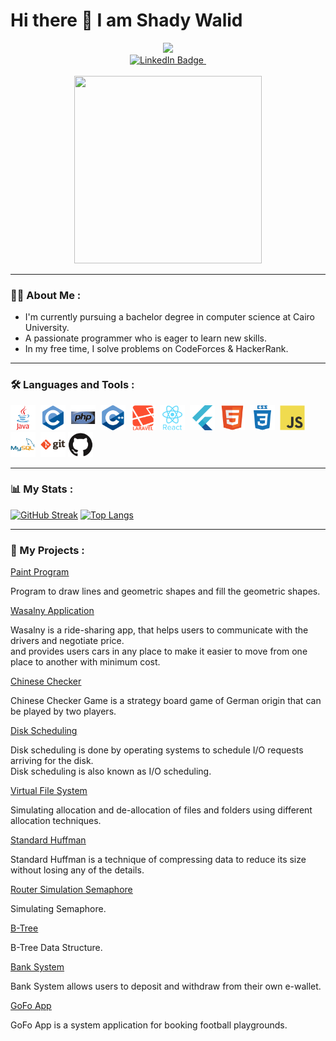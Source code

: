 # Hi there 👋 I am Shady Walid
<div id="header" align="center">
  <img src="https://media.giphy.com/media/j5hWF2V3RlNGItTkGc/giphy.gif" width="200"/>
</div>
<div id="badges" align="center" >
  <a href="https://www.linkedin.com/in/shadywalid7">
    <img src="https://img.shields.io/badge/shadywalid7-blue?style=for-the-badge&logo=linkedin&logoColor=white" alt="LinkedIn Badge" width="100"/>
  </a>
  <img src="https://komarev.com/ghpvc/?username=Shaaadyyy&style=flat-square&color=blue" alt="" width="100"/>
  <br>
  <br>
  <img src="https://media.giphy.com/media/jdPMeyv9rn0hZHh8n9/giphy.gif" width="300" height="300"/>
</div>

---
### :man_technologist: About Me :  
*  I'm currently pursuing a bachelor degree in computer science at Cairo University.  
*  A passionate programmer who is eager to learn new skills.  
*  In my free time, I solve problems on CodeForces & HackerRank.   

---
### :hammer_and_wrench: Languages and Tools :  
<div>
  <img src="https://github.com/devicons/devicon/blob/master/icons/java/java-original-wordmark.svg" title="Java" alt="Java" width="40" height="40"/>&nbsp;
  <img src="https://github.com/devicons/devicon/blob/master/icons/c/c-original.svg" title="C" alt="C" width"40" height="40"/>&nbsp;
  <img src="https://github.com/devicons/devicon/blob/master/icons/php/php-original.svg" title="php" alt="php" width"40" height="40"/>&nbsp;
  <img src="https://github.com/devicons/devicon/blob/master/icons/cplusplus/cplusplus-original.svg" title="C++" alt="C++" width"40" height="40"/>&nbsp;
  <img src="https://github.com/devicons/devicon/blob/master/icons/laravel/laravel-plain-wordmark.svg" title="laravel" alt="laravel" width"40" height="40"/>&nbsp;
  <img src="https://github.com/devicons/devicon/blob/master/icons/react/react-original-wordmark.svg" title="React" alt="React" width="40" height="40"/>&nbsp;
  <img src="https://github.com/devicons/devicon/blob/master/icons/flutter/flutter-original.svg" title="Flutter" alt="Flutter" width="40" height="40"/>&nbsp;
  <img src="https://github.com/devicons/devicon/blob/master/icons/html5/html5-original.svg" title="HTML5" alt="HTML" width="40" height="40"/>&nbsp;
  <img src="https://github.com/devicons/devicon/blob/master/icons/css3/css3-plain-wordmark.svg"  title="CSS3" alt="CSS" width="40" height="40"/>&nbsp;
  <img src="https://github.com/devicons/devicon/blob/master/icons/javascript/javascript-original.svg" title="JavaScript" alt="JavaScript" width="40" height="40"/>&nbsp;
  <img src="https://github.com/devicons/devicon/blob/master/icons/mysql/mysql-original-wordmark.svg" title="MySQL"  alt="MySQL" width="40" height="40"/>&nbsp;
  <img src="https://github.com/devicons/devicon/blob/master/icons/git/git-original-wordmark.svg" title="Git" **alt="Git" width="40" height="40"/>
  <img src="https://github.com/devicons/devicon/blob/master/icons/github/github-original.svg" title="github" alt="github" width"40" height="40"/>&nbsp;
</div>

---
### :bar_chart: My Stats : 


[![GitHub Streak](http://github-readme-streak-stats.herokuapp.com?user=Shaaadyyy&theme=dark&background=000000)](https://git.io/streak-stats) [![Top Langs](https://github-readme-stats.vercel.app/api/top-langs/?username=Shaaadyyy&layout=compact&theme=vision-friendly-dark)](https://github.com/anuraghazra/github-readme-stats)

---
### :paperclip: My Projects :  
<div>
    <a href = "https://github.com/Shaaadyyy/Paint-Program">
      <ins>Paint Program</ins>  
   </a>
  
  Program to draw lines and geometric shapes and fill the geometric shapes.
  
  <a href = "https://github.com/Shaaadyyy/Wasalny">
      <ins>Wasalny Application</ins>  
   </a>
  
  Wasalny is a ride-sharing app, that helps users to communicate with the drivers and negotiate price.  
  and provides users cars in any place to make it easier to move from one place to another with minimum cost.
  
  <a href = "https://github.com/Shaaadyyy/Chinese-Checker">
      <ins>Chinese Checker</ins>  
   </a>
  
  Chinese Checker Game is a strategy board game of German origin that can be played by two players.
  
  <a href = "https://github.com/Shaaadyyy/Disk-Scheduling">
      <ins>Disk Scheduling</ins>  
   </a>
  
  Disk scheduling is done by operating systems to schedule I/O requests arriving for the disk.  
  Disk scheduling is also known as I/O scheduling.  
  
  <a href = "https://github.com/Shaaadyyy/Virtual-File-System">
      <ins>Virtual File System</ins>  
   </a>
  
  Simulating allocation and de-allocation of files and folders using different allocation techniques.
  
  <a href = "https://github.com/Shaaadyyy/Standard-Huffman">
      <ins>Standard Huffman</ins>  
   </a>
  
  Standard Huffman is a technique of compressing data to reduce its size without losing any of the details.
  
  <a href = "https://github.com/Shaaadyyy/Semaphore">
      <ins>Router Simulation Semaphore</ins>
   </a>
  
  Simulating Semaphore.
  
  <a href = "https://github.com/Shaaadyyy/B-Tree">
      <ins>B-Tree</ins>
   </a>
  
  B-Tree Data Structure.  
  
  <a href = "https://github.com/Shaaadyyy/Bank-System">
      <ins>Bank System</ins>
   </a>
  
  Bank System allows users to deposit and withdraw from their own e-wallet.  
  
  <a href = "https://github.com/Shaaadyyy/GoFo">
      <ins>GoFo App</ins>
   </a>
  
  GoFo App is a system application for booking football playgrounds.
</div>

<!--
**Shaaadyyy/Shaaadyyy** is a ✨ _special_ ✨ repository because its `README.md` (this file) appears on your GitHub profile.

Here are some ideas to get you started:

- 🔭 I’m currently working on ...
- 🌱 I’m currently learning ...
- 👯 I’m looking to collaborate on ...
- 🤔 I’m looking for help with ...
- 💬 Ask me about ...
- 📫 How to reach me: ...
- 😄 Pronouns: ...
- ⚡ Fun fact: ...
-->

